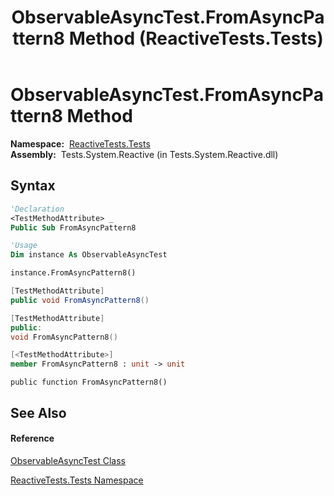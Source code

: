 ﻿---
title: ObservableAsyncTest.FromAsyncPattern8 Method  (ReactiveTests.Tests)
TOCTitle: FromAsyncPattern8 Method
ms:assetid: M:ReactiveTests.Tests.ObservableAsyncTest.FromAsyncPattern8
ms:mtpsurl: https://msdn.microsoft.com/en-us/library/reactivetests.tests.observableasynctest.fromasyncpattern8(v=VS.103)
ms:contentKeyID: 36620103
ms.date: 06/28/2011
mtps_version: v=VS.103
f1_keywords:
- ReactiveTests.Tests.ObservableAsyncTest.FromAsyncPattern8
dev_langs:
- CSharp
- JScript
- VB
- FSharp
- c++
---

# ObservableAsyncTest.FromAsyncPattern8 Method

**Namespace:**  [ReactiveTests.Tests](hh289046\(v=vs.103\).md)  
**Assembly:**  Tests.System.Reactive (in Tests.System.Reactive.dll)

## Syntax

``` vb
'Declaration
<TestMethodAttribute> _
Public Sub FromAsyncPattern8
```

``` vb
'Usage
Dim instance As ObservableAsyncTest

instance.FromAsyncPattern8()
```

``` csharp
[TestMethodAttribute]
public void FromAsyncPattern8()
```

``` c++
[TestMethodAttribute]
public:
void FromAsyncPattern8()
```

``` fsharp
[<TestMethodAttribute>]
member FromAsyncPattern8 : unit -> unit 
```

``` jscript
public function FromAsyncPattern8()
```

## See Also

#### Reference

[ObservableAsyncTest Class](hh314747\(v=vs.103\).md)

[ReactiveTests.Tests Namespace](hh289046\(v=vs.103\).md)

